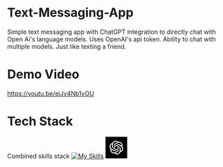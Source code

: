 # Text-Messaging-App
Simple text messaging app with ChatGPT integration to directly chat with Open Ai's language models. Uses OpenAI's api token. Ability to chat with multiple models. Just like texting a friend. 

# Demo Video
https://youtu.be/eiJv4Nb1vOU


# Tech Stack
Combined skills stack
[![My Skills](https://skillicons.dev/icons?i=androidstudio,firebase,gradle,java,git&perline=5)](https://skillicons.dev)
<img src="image.png" alt="Open Ai" width="50" height="50">
